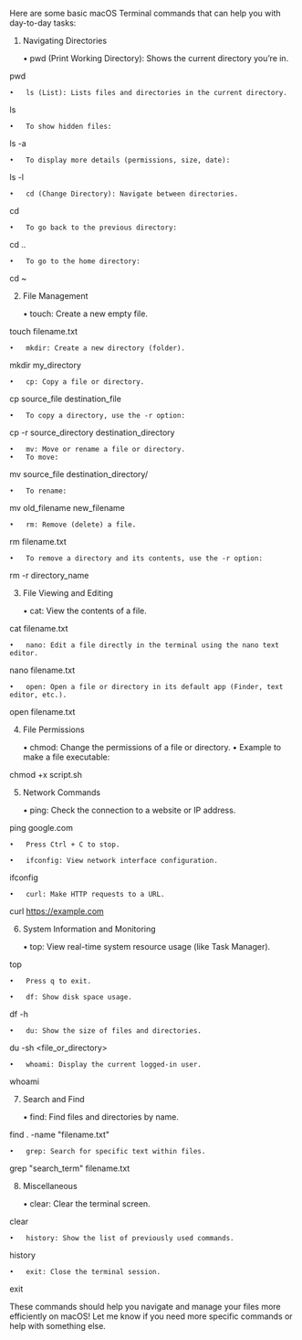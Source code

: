 Here are some basic macOS Terminal commands that can help you with day-to-day tasks:

1. Navigating Directories

	•	pwd (Print Working Directory): Shows the current directory you’re in.

pwd


	•	ls (List): Lists files and directories in the current directory.

ls

	•	To show hidden files:

ls -a


	•	To display more details (permissions, size, date):

ls -l


	•	cd (Change Directory): Navigate between directories.

cd <directory-path>

	•	To go back to the previous directory:

cd ..


	•	To go to the home directory:

cd ~



2. File Management

	•	touch: Create a new empty file.

touch filename.txt


	•	mkdir: Create a new directory (folder).

mkdir my_directory


	•	cp: Copy a file or directory.

cp source_file destination_file

	•	To copy a directory, use the -r option:

cp -r source_directory destination_directory


	•	mv: Move or rename a file or directory.
	•	To move:

mv source_file destination_directory/


	•	To rename:

mv old_filename new_filename


	•	rm: Remove (delete) a file.

rm filename.txt

	•	To remove a directory and its contents, use the -r option:

rm -r directory_name



3. File Viewing and Editing

	•	cat: View the contents of a file.

cat filename.txt


	•	nano: Edit a file directly in the terminal using the nano text editor.

nano filename.txt


	•	open: Open a file or directory in its default app (Finder, text editor, etc.).

open filename.txt



4. File Permissions

	•	chmod: Change the permissions of a file or directory.
	•	Example to make a file executable:

chmod +x script.sh



5. Network Commands

	•	ping: Check the connection to a website or IP address.

ping google.com

	•	Press Ctrl + C to stop.

	•	ifconfig: View network interface configuration.

ifconfig


	•	curl: Make HTTP requests to a URL.

curl https://example.com



6. System Information and Monitoring

	•	top: View real-time system resource usage (like Task Manager).

top

	•	Press q to exit.

	•	df: Show disk space usage.

df -h


	•	du: Show the size of files and directories.

du -sh <file_or_directory>


	•	whoami: Display the current logged-in user.

whoami



7. Search and Find

	•	find: Find files and directories by name.

find . -name "filename.txt"


	•	grep: Search for specific text within files.

grep "search_term" filename.txt



8. Miscellaneous

	•	clear: Clear the terminal screen.

clear


	•	history: Show the list of previously used commands.

history


	•	exit: Close the terminal session.

exit



These commands should help you navigate and manage your files more efficiently on macOS! Let me know if you need more specific commands or help with something else.
